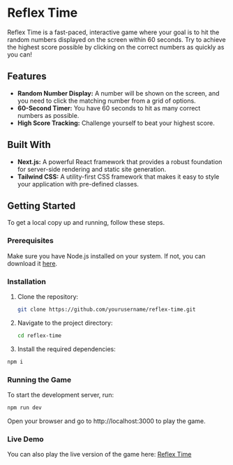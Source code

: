 # Reflex Time

Reflex Time is a fast-paced, interactive game where your goal is to hit the random numbers displayed on the screen within 60 seconds. Try to achieve the highest score possible by clicking on the correct numbers as quickly as you can!

## Features
- **Random Number Display:** A number will be shown on the screen, and you need to click the matching number from a grid of options.
- **60-Second Timer:** You have 60 seconds to hit as many correct numbers as possible.
- **High Score Tracking:** Challenge yourself to beat your highest score.

## Built With
- **Next.js:** A powerful React framework that provides a robust foundation for server-side rendering and static site generation.
- **Tailwind CSS:** A utility-first CSS framework that makes it easy to style your application with pre-defined classes.

## Getting Started

To get a local copy up and running, follow these steps.

### Prerequisites

Make sure you have Node.js installed on your system. If not, you can download it [here](https://nodejs.org/).

### Installation

1. Clone the repository:
   ```bash
   git clone https://github.com/yourusername/reflex-time.git
   ```
2. Navigate to the project directory:
   ```bash
   cd reflex-time
   ```
3. Install the required dependencies:
  ```bash
  npm i  
  ```

### Running the Game

To start the development server, run:
  ```bash
  npm run dev
  ```

Open your browser and go to http://localhost:3000 to play the game.

### Live Demo

You can also play the live version of the game here: [Reflex Time](https://reflex-time.vercel.app/)
